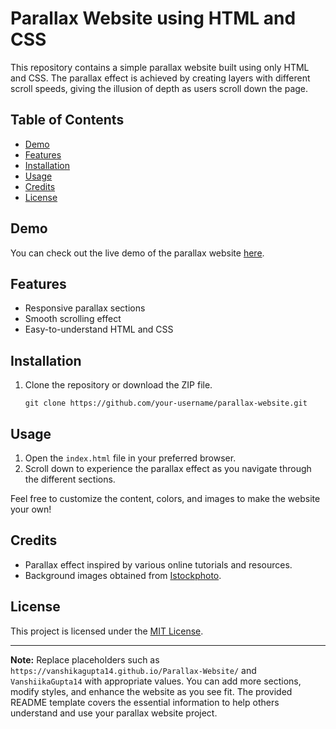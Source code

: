 # Parallax Website using HTML and CSS

This repository contains a simple parallax website built using only HTML and CSS. The parallax effect is achieved by creating layers with different scroll speeds, giving the illusion of depth as users scroll down the page.

## Table of Contents
- [Demo](#demo)
- [Features](#features)
- [Installation](#installation)
- [Usage](#usage)
- [Credits](#credits)
- [License](#license)

## Demo
You can check out the live demo of the parallax website [here](https://vanshikagupta14.github.io/Parallax-Website/).

## Features
- Responsive parallax sections
- Smooth scrolling effect
- Easy-to-understand HTML and CSS

## Installation
1. Clone the repository or download the ZIP file.
   ```
   git clone https://github.com/your-username/parallax-website.git
   ```

## Usage
1. Open the `index.html` file in your preferred browser.
2. Scroll down to experience the parallax effect as you navigate through the different sections.

Feel free to customize the content, colors, and images to make the website your own!

## Credits
- Parallax effect inspired by various online tutorials and resources.
- Background images obtained from [Istockphoto](https://www.istockphoto.com/).

## License
This project is licensed under the [MIT License](LICENSE).

---

**Note:** Replace placeholders such as `https://vanshikagupta14.github.io/Parallax-Website/` and `VanshiikaGupta14` with appropriate values. You can add more sections, modify styles, and enhance the website as you see fit. The provided README template covers the essential information to help others understand and use your parallax website project.
